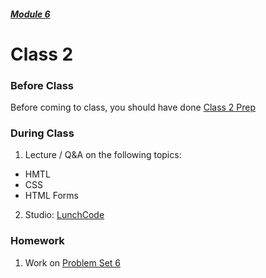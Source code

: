 ##### [Module 6](../..)

# Class 2

### Before Class

Before coming to class, you should have done [Class 2 Prep](../class2-prep)

### During Class

1. Lecture / Q&A on the following topics:
  * HMTL
  * CSS
  * HTML Forms
2. Studio: [LunchCode](../studios/lunchcode)

### Homework

1. Work on [Problem Set 6](../problem-set)

